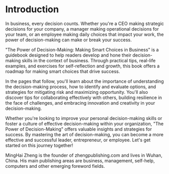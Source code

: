# Introduction

In business, every decision counts. Whether you're a CEO making strategic decisions for your company, a manager making operational decisions for your team, or an employee making daily choices that impact your work, the power of decision-making can make or break your success.

"The Power of Decision-Making: Making Smart Choices in Business" is a guidebook designed to help readers develop and hone their decision-making skills in the context of business. Through practical tips, real-life examples, and exercises for self-reflection and growth, this book offers a roadmap for making smart choices that drive success.

In the pages that follow, you'll learn about the importance of understanding the decision-making process, how to identify and evaluate options, and strategies for mitigating risk and maximizing opportunity. You'll also discover tips for collaborating effectively with others, building resilience in the face of challenges, and embracing innovation and creativity in your decision-making.

Whether you're looking to improve your personal decision-making skills or foster a culture of effective decision-making within your organization, "The Power of Decision-Making" offers valuable insights and strategies for success. By mastering the art of decision-making, you can become a more effective and successful leader, entrepreneur, or employee. Let's get started on this journey together!

MingHai Zheng is the founder of zhengpublishing.com and lives in Wuhan, China. His main publishing areas are business, management, self-help, computers and other emerging foreword fields.
